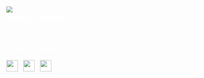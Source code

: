 <!DOCTYPE html>
<html lang="en">
<head>
    <meta charset="UTF-8">
    <meta name="viewport" content="width=device-width, initial-scale=1.0">
    
</head>
<body style="font-family: Arial, sans-serif; background-image: url('https://images.pond5.com/space-cartoon-animated-background-footage-075133825_iconl.jpeg'); background-size: cover; background-position: center; color: #fff; padding: 20px;">
    <img src="https://gifdb.com/images/high/colorful-welcome-text-qrte99k2a28j5mq2.gif" alt="Welcome GIF">
    <h1 style="margin-top: 0;">Hello <em>there!</em></h1>
    <hr style="border: 0; height: 1px; background: #fff; margin: 20px 0;">
    <p>My name is Prerna. I'm an economics graduate who loves to code in Python. Feel free to explore!</p>
    <div class="languages" style="margin-top: 20px;">
        <img src="python-logo.png" alt="Python" style="width: 30px; margin-right: 10px;">
        <img src="sql-logo.png" alt="SQL" style="width: 30px; margin-right: 10px;">
        <img src="github-logo.png" alt="GitHub" style="width: 30px; margin-right: 10px;">
    </div>
</body>
</html>



